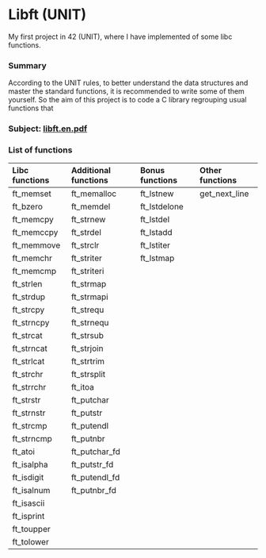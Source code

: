 # Libft (UNIT)

My first project in 42 (UNIT), where I have implemented of some libc functions.

### Summary
According to the UNIT rules, to better understand the data structures and master the standard functions, it is recommended to write some of them yourself.
So the aim of this project is to code a C library regrouping usual functions that

### Subject: [libft.en.pdf][1]

### List of functions
   Libc functions   |Additional functions|  Bonus functions   |  Other functions   |
:-------------------|:-------------------|:-------------------|:-------------------|
ft_memset           | ft_memalloc        | ft_lstnew          | get_next_line      |
ft_bzero            | ft_memdel          | ft_lstdelone       |                    |
ft_memcpy           | ft_strnew          | ft_lstdel          |                    |
ft_memccpy          | ft_strdel          | ft_lstadd          |                    |
ft_memmove          | ft_strclr          | ft_lstiter         |                    |
ft_memchr           | ft_striter         | ft_lstmap          |                    |
ft_memcmp           | ft_striteri        |                    |                    |
ft_strlen           | ft_strmap          |                    |                    |
ft_strdup           | ft_strmapi         |                    |                    |
ft_strcpy           | ft_strequ          |                    |                    |
ft_strncpy          | ft_strnequ         |                    |                    |
ft_strcat           | ft_strsub          |                    |                    |
ft_strncat          | ft_strjoin         |                    |                    |
ft_strlcat          | ft_strtrim         |                    |                    |
ft_strchr           | ft_strsplit        |                    |                    |
ft_strrchr          | ft_itoa            |                    |                    |
ft_strstr           | ft_putchar         |                    |                    |
ft_strnstr          | ft_putstr          |                    |                    |
ft_strcmp           | ft_putendl         |                    |                    |
ft_strncmp          | ft_putnbr          |                    |                    |
ft_atoi             | ft_putchar_fd      |                    |                    |
ft_isalpha          | ft_putstr_fd       |                    |                    |
ft_isdigit          | ft_putendl_fd      |                    |                    |
ft_isalnum          | ft_putnbr_fd       |                    |                    |
ft_isascii          |                    |                    |                    |
ft_isprint          |                    |                    |                    |
ft_toupper          |                    |                    |                    |
ft_tolower          |                    |                    |                    |

[1]: https://github.com/vtiterin/libft/blob/master/libft.en.pdf